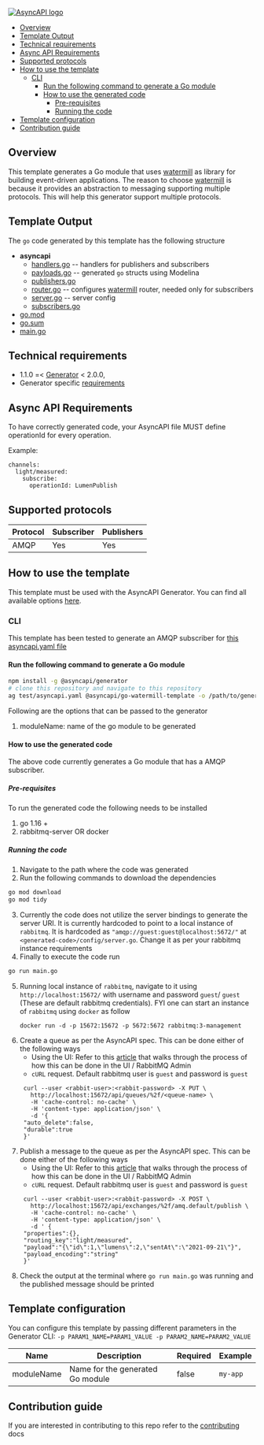 [![AsyncAPI logo](./assets/github-repobanner-generic.png)](https://www.asyncapi.com)
<!-- toc is generated with GitHub Actions do not remove toc markers -->

<!-- toc -->

- [Overview](#overview)
- [Template Output](#template-output)
- [Technical requirements](#technical-requirements)
- [Async API Requirements](#async-api-requirements)
- [Supported protocols](#supported-protocols)
- [How to use the template](#how-to-use-the-template)
  * [CLI](#cli)
    + [Run the following command to generate a Go module](#run-the-following-command-to-generate-a-go-module)
    + [How to use the generated code](#how-to-use-the-generated-code)
      - [Pre-requisites](#pre-requisites)
      - [Running the code](#running-the-code)
- [Template configuration](#template-configuration)
- [Contribution guide](#contribution-guide)

<!-- tocstop -->

## Overview

This template generates a Go module that uses [watermill](https://github.com/ThreeDotsLabs/watermill) as library for building event-driven applications. The reason to choose [watermill](https://github.com/ThreeDotsLabs/watermill) is because it provides an abstraction to messaging supporting multiple protocols. This will help this generator support multiple protocols.

## Template Output

The `go` code generated by this template has the following structure

- __asyncapi__
  - [handlers.go](asyncapi/handlers.go) -- handlers for publishers and subscribers
  - [payloads.go](asyncapi/payloads.go) -- generated `go` structs using Modelina
  - [publishers.go](asyncapi/publishers.go)
  - [router.go](asyncapi/router.go) -- configures [watermill](https://watermill.io/) router, needed only for subscribers
  - [server.go](asyncapi/server.go) -- server config
  - [subscribers.go](asyncapi/subscribers.go)
- [go.mod](go.mod)
- [go.sum](go.sum)
- [main.go](main.go)

## Technical requirements

- 1.1.0 =< [Generator](https://github.com/asyncapi/generator/) < 2.0.0,
- Generator specific [requirements](https://github.com/asyncapi/generator/#requirements)

## Async API Requirements

To have correctly generated code, your AsyncAPI file MUST define operationId for every operation.

Example:
```
channels:
  light/measured:
    subscribe:
      operationId: LumenPublish
```

## Supported protocols

|  Protocol |  Subscriber | Publishers   |
|---|---|---|
|  AMQP | Yes   | Yes   |


## How to use the template

This template must be used with the AsyncAPI Generator. You can find all available options [here](https://github.com/asyncapi/generator/).

### CLI

This template has been tested to generate an AMQP subscriber for [this asyncapi.yaml file](./test/asyncapi.yaml)

#### Run the following command to generate a Go module

```bash
npm install -g @asyncapi/generator
# clone this repository and navigate to this repository
ag test/asyncapi.yaml @asyncapi/go-watermill-template -o /path/to/generated-code -p moduleName=your-go-module-name
```

Following are the options that can be passed to the generator

1. moduleName: name of the go module to be generated

#### How to use the generated code

The above code currently generates a Go module that has a AMQP subscriber.

##### Pre-requisites
To run the generated code the following needs to be installed

1. go 1.16 +
2. rabbitmq-server OR docker

##### Running the code

1. Navigate to the path where the code was generated
2. Run the following commands to download the dependencies
```bash
go mod download
go mod tidy
```
3. Currently the code does not utilize the server bindings to generate the server URI. It is currently hardcoded to point to a local instance of `rabbitmq`. It is hardcoded as `"amqp://guest:guest@localhost:5672/"` at `<generated-code>/config/server.go`. Change it as per your rabbitmq instance requirements
4. Finally to execute the code run
```bash
go run main.go
```
5. Running local instance of `rabbitmq`, navigate to it using `http://localhost:15672/` with username and password `guest`/ `guest` (These are default rabbitmq credentials).
   FYI one can start an instance of `rabbitmq` using  `docker` as follow
   ```
   docker run -d -p 15672:15672 -p 5672:5672 rabbitmq:3-management
   ```
6. Create a queue as per the AsyncAPI spec.
   This can be done either of the following ways
   -  Using the UI: Refer to this [article](https://www.cloudamqp.com/blog/part3-rabbitmq-for-beginners_the-management-interface.html) that walks through the process of how this can be done in the UI / RabbitMQ Admin
   - `cURL` request. Default rabbitmq user is `guest` and password is `guest`
   ```
    curl --user <rabbit-user>:<rabbit-password> -X PUT \
      http://localhost:15672/api/queues/%2f/<queue-name> \
      -H 'cache-control: no-cache' \
      -H 'content-type: application/json' \
      -d '{
    "auto_delete":false,
    "durable":true
    }'
   ```
7. Publish a message to the queue as per the AsyncAPI spec. This can be done either of the following ways
   - Using the UI: Refer to this [article](https://www.cloudamqp.com/blog/part3-rabbitmq-for-beginners_the-management-interface.html) that walks through the process of how this can be done in the UI / RabbitMQ Admin
   - `cURL` request. Default rabbitmq user is `guest` and password is `guest`
   ```
    curl --user <rabbit-user>:<rabbit-password> -X POST \
      http://localhost:15672/api/exchanges/%2f/amq.default/publish \
      -H 'cache-control: no-cache' \
      -H 'content-type: application/json' \
      -d ' {
    "properties":{},
    "routing_key":"light/measured",
    "payload":"{\"id\":1,\"lumens\":2,\"sentAt\":\"2021-09-21\"}",
    "payload_encoding":"string"
    }'
   ```
8. Check the output at the terminal where `go run main.go` was running and the published message should be printed

## Template configuration

You can configure this template by passing different parameters in the Generator CLI: `-p PARAM1_NAME=PARAM1_VALUE -p PARAM2_NAME=PARAM2_VALUE`

|Name|Description|Required|Example|
|---|---|---|---|
|moduleName|Name for the generated Go module|false|`my-app`|

## Contribution guide

If you are interested in contributing to this repo refer to the [contributing](https://github.com/asyncapi/go-watermill-template/docs/contributing.md) docs
